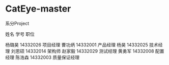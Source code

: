 # CatEye-master
系分Project

姓名	学号	职位

杨璐昊	14332026	项目经理
曹功炳	14332001	产品经理
杨昊	14332025	技术经理
刘恩硕	14332014	架构师
赵家毅	14332029	测试经理
黄勇军	14332008	配置经理
陈浩森	14332003	质量保证经理
